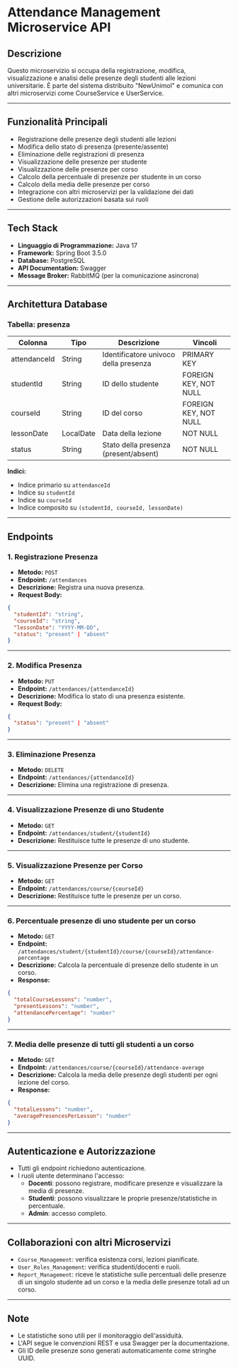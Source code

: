 # Attendance Management Microservice API

## Descrizione

Questo microservizio si occupa della registrazione, modifica, visualizzazione e analisi delle presenze degli studenti alle lezioni universitarie. È parte del sistema distribuito "NewUnimol" e comunica con altri microservizi come CourseService e UserService.

---

## Funzionalità Principali

- Registrazione delle presenze degli studenti alle lezioni
- Modifica dello stato di presenza (presente/assente)
- Eliminazione delle registrazioni di presenza
- Visualizzazione delle presenze per studente
- Visualizzazione delle presenze per corso
- Calcolo della percentuale di presenze per studente in un corso
- Calcolo della media delle presenze per corso
- Integrazione con altri microservizi per la validazione dei dati
- Gestione delle autorizzazioni basata sui ruoli

---

## Tech Stack

- **Linguaggio di Programmazione:** Java 17
- **Framework:** Spring Boot 3.5.0
- **Database:** PostgreSQL
- **API Documentation:** Swagger
- **Message Broker:** RabbitMQ (per la comunicazione asincrona)

---

## Architettura Database

### Tabella: presenza

| Colonna | Tipo | Descrizione | Vincoli |
|---------|------|-------------|----------|
| attendanceId | String | Identificatore univoco della presenza | PRIMARY KEY |
| studentId | String | ID dello studente | FOREIGN KEY, NOT NULL |
| courseId | String | ID del corso | FOREIGN KEY, NOT NULL |
| lessonDate | LocalDate | Data della lezione | NOT NULL |
| status | String | Stato della presenza (present/absent) | NOT NULL |

**Indici:**
- Indice primario su `attendanceId`
- Indice su `studentId`
- Indice su `courseId`
- Indice composito su `(studentId, courseId, lessonDate)`

---

## Endpoints

### 1. Registrazione Presenza

- **Metodo:** `POST`
- **Endpoint:** `/attendances`
- **Descrizione:** Registra una nuova presenza.
- **Request Body:**
```json
{
  "studentId": "string",
  "courseId": "string",
  "lessonDate": "YYYY-MM-DD",
  "status": "present" | "absent"
}
```

---

### 2. Modifica Presenza

- **Metodo:** `PUT`
- **Endpoint:** `/attendances/{attendanceId}`
- **Descrizione:** Modifica lo stato di una presenza esistente.
- **Request Body:**
```json
{
  "status": "present" | "absent"
}
```

---

### 3. Eliminazione Presenza

- **Metodo:** `DELETE`
- **Endpoint:** `/attendances/{attendanceId}`
- **Descrizione:** Elimina una registrazione di presenza.

---

### 4. Visualizzazione Presenze di uno Studente

- **Metodo:** `GET`
- **Endpoint:** `/attendances/student/{studentId}`
- **Descrizione:** Restituisce tutte le presenze di uno studente.

---

### 5. Visualizzazione Presenze per Corso

- **Metodo:** `GET`
- **Endpoint:** `/attendances/course/{courseId}`
- **Descrizione:** Restituisce tutte le presenze per un corso.

---

### 6. Percentuale presenze di uno studente per un corso

- **Metodo:** `GET`
- **Endpoint:** `/attendances/student/{studentId}/course/{courseId}/attendance-percentage`
- **Descrizione:** Calcola la percentuale di presenze dello studente in un corso.
- **Response:**
```json
{
  "totalCourseLessons": "number",
  "presentLessons": "number",
  "attendancePercentage": "number"
}
```

---

### 7. Media delle presenze di tutti gli studenti a un corso

- **Metodo:** `GET`
- **Endpoint:** `/attendances/course/{courseId}/attendance-average`
- **Descrizione:** Calcola la media delle presenze degli studenti per ogni lezione del corso.
- **Response:**
```json
{
  "totalLessons": "number",
  "averagePresencesPerLesson": "number"
}
```

---

## Autenticazione e Autorizzazione

- Tutti gli endpoint richiedono autenticazione.
- I ruoli utente determinano l'accesso:
  - **Docenti**: possono registrare, modificare presenze e visualizzare la media di presenze.
  - **Studenti**: possono visualizzare le proprie presenze/statistiche in percentuale.
  - **Admin**: accesso completo.

---

## Collaborazioni con altri Microservizi

- `Course_Management`: verifica esistenza corsi, lezioni pianificate.
- `User_Roles_Management`: verifica studenti/docenti e ruoli.
- `Report_Management`: riceve le statistiche sulle percentuali delle presenze di un singolo studente ad un corso e la media delle presenze totali ad un corso.


---

## Note

- Le statistiche sono utili per il monitoraggio dell'assiduità.
- L'API segue le convenzioni REST e usa Swagger per la documentazione.
- Gli ID delle presenze sono generati automaticamente come stringhe UUID.
